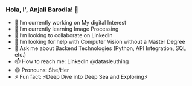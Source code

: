 ### Hola, I', Anjali Barodia! 👋

- 🔭 I’m currently working on My digital Interest
- 🌱 I’m currently learning Image Processing
- 👯 I’m looking to collaborate on LinkedIn
- 🤔 I’m looking for help with Computer Vision without a Master Degree
- 💬 Ask me about Backend Technologies (Python, API Integration, SQL etc.)
- 📫 How to reach me: LinkedIn @datasleuthing
- 😄 Pronouns: She/Her
- ⚡ Fun fact:  ⚡Deep Dive into Deep Sea and Exploring⚡
